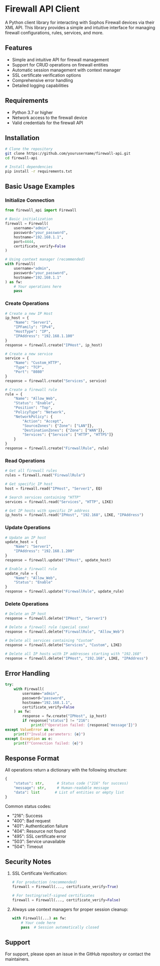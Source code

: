 # Firewall API Client

A Python client library for interacting with Sophos Firewall devices via their XML API. This library provides a simple and intuitive interface for managing firewall configurations, rules, services, and more.

## Features

- Simple and intuitive API for firewall management
- Support for CRUD operations on firewall entities
- Automatic session management with context manager
- SSL certificate verification options
- Comprehensive error handling
- Detailed logging capabilities

## Requirements

- Python 3.7 or higher
- Network access to the firewall device
- Valid credentials for the firewall API

## Installation

```bash
# Clone the repository
git clone https://github.com/yourusername/firewall-api.git
cd firewall-api

# Install dependencies
pip install -r requirements.txt
```

## Basic Usage Examples

### Initialize Connection

```python
from firewall_api import Firewall

# Basic initialization
firewall = Firewall(
    username="admin",
    password="your_password",
    hostname="192.168.1.1",
    port=4444,
    certificate_verify=False
)

# Using context manager (recommended)
with Firewall(
    username="admin",
    password="your_password",
    hostname="192.168.1.1"
) as fw:
    # Your operations here
    pass
```

### Create Operations

```python
# Create a new IP Host
ip_host = {
    "Name": "Server1",
    "IPFamily": "IPv4",
    "HostType": "IP",
    "IPAddress": "192.168.1.100"
}
response = firewall.create("IPHost", ip_host)

# Create a new service
service = {
    "Name": "Custom_HTTP",
    "Type": "TCP",
    "Port": "8080"
}
response = firewall.create("Services", service)

# Create a firewall rule
rule = {
    "Name": "Allow_Web",
    "Status": "Enable",
    "Position": "Top",
    "PolicyType": "Network",
    "NetworkPolicy": {
        "Action": "Accept",
        "SourceZones": {"Zone": ["LAN"]},
        "DestinationZones": {"Zone": ["WAN"]},
        "Services": {"Service": ["HTTP", "HTTPS"]}
    }
}
response = firewall.create("FirewallRule", rule)
```

### Read Operations

```python
# Get all firewall rules
rules = firewall.read("FirewallRule")

# Get specific IP host
host = firewall.read("IPHost", "Server1", EQ)

# Search services containing "HTTP"
services = firewall.read("Services", "HTTP", LIKE)

# Get IP hosts with specific IP address
ip_hosts = firewall.read("IPHost", "192.168", LIKE, "IPAddress")
```

### Update Operations

```python
# Update an IP host
update_host = {
    "Name": "Server1",
    "IPAddress": "192.168.1.200"
}
response = firewall.update("IPHost", update_host)

# Enable a firewall rule
update_rule = {
    "Name": "Allow_Web",
    "Status": "Enable"
}
response = firewall.update("FirewallRule", update_rule)
```

### Delete Operations

```python
# Delete an IP host
response = firewall.delete("IPHost", "Server1")

# Delete a firewall rule (special case)
response = firewall.delete("FirewallRule", "Allow_Web")

# Delete all services containing "Custom"
response = firewall.delete("Services", "Custom", LIKE)

# Delete all IP hosts with IP addresses starting with "192.168"
response = firewall.delete("IPHost", "192.168", LIKE, "IPAddress")
```

## Error Handling

```python
try:
    with Firewall(
        username="admin",
        password="password",
        hostname="192.168.1.1",
        certificate_verify=False
    ) as fw:
        response = fw.create("IPHost", ip_host)
        if response["status"] != "216":
            print(f"Operation failed: {response['message']}")
except ValueError as e:
    print(f"Invalid parameters: {e}")
except Exception as e:
    print(f"Connection failed: {e}")
```

## Response Format

All operations return a dictionary with the following structure:

```python
{
    "status": str,      # Status code ("216" for success)
    "message": str,     # Human-readable message
    "data": list       # List of entities or empty list
}
```

Common status codes:
- "216": Success
- "400": Bad request
- "401": Authentication failure
- "404": Resource not found
- "495": SSL certificate error
- "503": Service unavailable
- "504": Timeout

## Security Notes

1. SSL Certificate Verification:
   ```python
   # For production (recommended)
   firewall = Firewall(..., certificate_verify=True)
   
   # For testing/self-signed certificates
   firewall = Firewall(..., certificate_verify=False)
   ```

2. Always use context managers for proper session cleanup:
   ```python
   with Firewall(...) as fw:
       # Your code here
       pass  # Session automatically closed
   ```

## Support

For support, please open an issue in the GitHub repository or contact the maintainers.